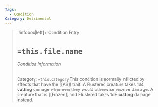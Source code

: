 ```yaml
---
Tags:
  - Condition
Category: Detrimental
---
```

> [!infobox|left]+ Condition Entry
> # `=this.file.name`
> ###### Condition Information
> Category: `=this.Category`
> This condition is normally inflicted by effects that have the [[Air]] trait. A Flustered creature takes 1d4 **cutting** damage whenever they would otherwise receive damage. A creature that is [[Frozen]] and Flustered takes 1dE **cutting** damage instead. 